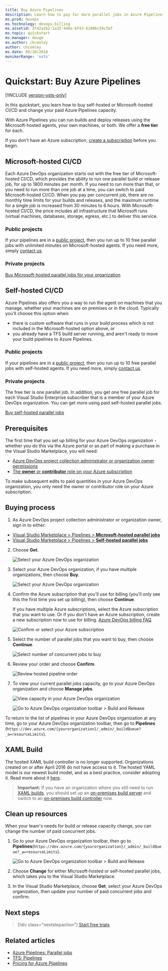 ```yaml
---
title: Buy Azure Pipelines
description: Learn how to pay for more parallel jobs in Azure Pipelines
ms.prod: devops
ms.technology: devops-billing
ms.assetid: 3f42a1b2-1a32-440a-bf43-61006c59c5bf
ms.topic: quickstart
ms.manager: douge
ms.author: chcomley
author: chcomley
ms.date: 09/10/2018
monikerRange: 'vsts'
---
```


# Quickstart: Buy Azure Pipelines

[!INCLUDE [version-vsts-only](../../_shared/version-vsts-only.md)]

In this quickstart, you learn how to buy self-hosted or Microsoft-hosted CI/CD and change your paid Azure Pipelines capacity.

With Azure Pipelines you can run builds and deploy releases using the Microsoft-hosted agents, your own machines, or both.
We offer a **free tier** for each.

If you don't have an Azure subscription, [create a subscription](https://azure.microsoft.com/en-us/pricing/purchase-options/) before you begin.

## Microsoft-hosted CI/CD

Each Azure DevOps organization starts out with the free tier of Microsoft-hosted CI/CD, which provides the ability to run one parallel build or release job, for up to 1800 minutes per month. If you need to run more than that, or you need to run more than one job at a time, you can switch to paid Microsoft-hosted CI/CD. When you pay per concurrent job, there are no monthly time limits for your builds and releases, and the maximum runtime for a single job is increased from 30 minutes to 6 hours. With Microsoft-hosted CI/CD, the price includes all infrastructure that Microsoft runs (virtual machines, databases, storage, egress, etc.) to deliver this service.

### Public projects

If your pipelines are in a [public project](../public/index.md), then you run up to 10 free parallel jobs with unlimited minutes on Microsoft-hosted agents. If you need more, simply [contact us](https://azure.microsoft.com/support/devops/).

### Private projects

[Buy Microsoft-hosted parallel jobs for your organization](https://marketplace.visualstudio.com/items?itemName=ms.build-release-hosted-pipelines)

## Self-hosted CI/CD

Azure Pipelines also offers you a way to run the agent on machines that you manage, whether your machines are on premises or in the cloud. Typically you'll choose this option when:

* there is custom software that runs in your build process which is not included in the Microsoft-hosted option above, or
* you already have a TFS build server running, and aren't ready to move your build pipelines to Azure Pipelines.

### Public projects

If your pipelines are in a [public project](../public/index.md), then you run up to 10 free parallel jobs with self-hosted agents. If you need more, simply [contact us](https://azure.microsoft.com/support/devops/).

### Private projects

The free tier is one parallel job. In addition, you get one free parallel job for each Visual Studio Enterprise subscriber that is a member of your Azure DevOps organization. You can get more using paid self-hosted parallel jobs.

[Buy self-hosted parallel jobs](https://marketplace.visualstudio.com/items?itemName=ms.build-release-private-pipelines)

<a name="buy-build-release"></a>
## Prerequisites

The first time that you set up billing for your Azure DevOps organization - whether you do this via the Azure portal or as part of making a purchase in the Visual Studio Marketplace, you will need:

* [Azure DevOps project collection administrator or organization owner permissions](vsts-billing-faq.md#find-owner)
* [The **owner** or **contributor** role on your Azure subscription](add-backup-billing-managers.md)

To make subsequent edits to paid quantities in your Azure DevOps organization, you only need the owner or contributor role on your Azure subscription.

## Buying process

1. As Azure DevOps project collection administrator or organization owner, sign in to either:

 * [Visual Studio Marketplace > Pipelines > **Microsoft-hosted parallel jobs**](https://marketplace.visualstudio.com/items?itemName=ms.build-release-hosted-pipelines)
 * [Visual Studio Marketplace > Pipelines > **Self-hosted parallel jobs**](https://marketplace.visualstudio.com/items?itemName=ms.build-release-private-pipelines)

2. Choose **Get**.

    ![Select your Azure DevOps organization](_img/get-more-build-load-testing/buy-hosted-build-release-pipelines.png)

3. Select your Azure DevOps organization, if you have multiple organizations, then choose **Buy**.

    ![Select your Azure DevOps organization](_img/get-more-build-load-testing/select-team-services-organization.png)

4. Confirm the Azure subscription that you'll use for billing (you'll only see this the first time you set up billing), then choose **Continue**.

    If you have multiple Azure subscriptions,
  select the Azure subscription that you want to use.
  Or if you don't have an Azure subscription,
  create a new subscription now to use for billing.
  [Azure DevOps billing FAQ](vsts-billing-faq.md)

    ![Confirm or select your Azure subscription](_img/get-more-build-load-testing/select-azure-subscription.png)

5. Select the number of parallel jobs that you want to buy, then choose **Continue**.

    ![Select number of concurrent jobs to buy](_img/get-more-build-load-testing/select-number-hosted-pipelines.png)

6. Review your order and choose **Confirm**.

    ![Review hosted pipeline order](_img/get-more-build-load-testing/review-confirm-order.png)

7. To view your current parallel jobs capacity, go to your Azure DevOps organization and choose **Manage jobs**.

    ![View capacity in your Azure DevOps organization](_img/get-more-build-load-testing/confirm-hosted-pipeline-purchase.png)

     ![Go to Azure DevOps organization toolbar > Build and Release](_img/get-more-build-load-testing/manage-pipelines-team-services.png)

  To return to the list of pipelines in
  your Azure DevOps organization at any time,
  go to your Azure DevOps organization toolbar,
  then go to **Pipelines**
  (```https://dev.azure.com/{yourorganization}/_admin/_buildQueue?_a=resourceLimits```).

## XAML Build

The hosted XAML build controller is no longer supported.
  Organizations created on or after April 2016 do not have access to it.
  The hosted YAML model is our newest build model, and as a best practice, consider adopting it. Read more about it [here](../../pipelines/get-started-yaml.md).

  > **Important:** If you have an organization where you still need to run [XAML builds](https://msdn.microsoft.com/library/ms181709%28v=vs.120%29.aspx),
  > you should set up an [on-premises build server](https://msdn.microsoft.com/library/ms252495%28v=vs.120%29.aspx)
  > and switch to an [on-premises build controller](https://msdn.microsoft.com/library/ee330987%28v=vs.120%29.aspx) now.

<a name="change-paid-pipelines"></a>

## Clean up resources

When your team's needs for build or release capacity change, you can change the number of paid concurrent jobs.

1. Go to your Azure DevOps organization toolbar, then go to **Pipelines**(```https://dev.azure.com/{yourorganization}/_admin/_buildQueue?_a=resourceLimits```).

    ![Go to Azure DevOps organization toolbar > Build and Release](_img/get-more-build-load-testing/manage-pipelines-team-services.png)

2. Choose **Change** for either Microsoft-hosted or self-hosted parallel jobs, which takes you to the Visual Studio Marketplace.

3. In the Visual Studio Marketplace, choose **Get**, select your Azure DevOps organization, then update your number of paid concurrent jobs and confirm.

## Next steps

> [!div class="nextstepaction"]
> [Start free trials](try-additional-features-vs.md)

## Related articles

* [Azure Pipelines: Parallel jobs](../../pipelines/licensing/concurrent-jobs-vsts.md)
* [TFS: Pipelines](../../pipelines/licensing/concurrent-pipelines-tfs.md)
* [Pricing for Azure Pipelines](https://visualstudio.microsoft.com/team-services/pricing)
